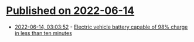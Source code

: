 # [Published on 2022-06-14](index.md)

* [2022-06-14, 03:03:52](https://news.ycombinator.com/item?id=31734296) - [Electric vehicle battery capable of 98% charge in less than ten minutes](https://pv-magazine-usa.com/2022/06/13/electric-vehicle-battery-capable-of-98-charge-in-less-than-ten-minutes/)
